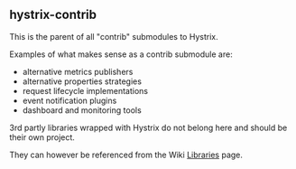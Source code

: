 ## hystrix-contrib

This is the parent of all "contrib" submodules to Hystrix. 

Examples of what makes sense as a contrib submodule are:

- alternative metrics publishers
- alternative properties strategies
- request lifecycle implementations
- event notification plugins
- dashboard and monitoring tools

3rd partly libraries wrapped with Hystrix do not belong here and should be their own project.

They can however be referenced from the Wiki [Libraries](../../wiki/Libraries) page.

